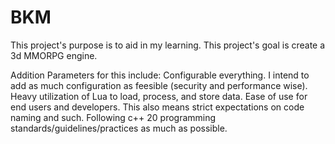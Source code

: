 # BKM
This project's purpose is to aid in my learning.
This project's goal is create a 3d MMORPG engine.

Addition Parameters for this include:
Configurable everything. I intend to add as much configuration as feesible (security and performance wise).
Heavy utilization of Lua to load, process, and store data.
Ease of use for end users and developers. This also means strict expectations on code naming and such.
Following c++ 20 programming standards/guidelines/practices as much as possible.

